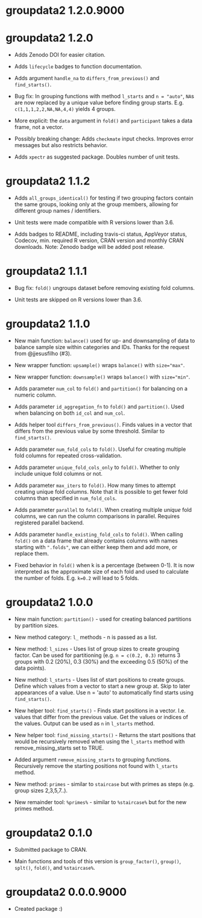 # groupdata2 1.2.0.9000


# groupdata2 1.2.0

* Adds Zenodo DOI for easier citation.

* Adds `lifecycle` badges to function documentation.

* Adds argument `handle_na` to `differs_from_previous()` and `find_starts()`.

* Bug fix: In grouping functions with method `l_starts` and `n = "auto"`, `NA`s are now replaced by a unique value before finding group starts. E.g. `c(1,1,1,2,2,NA,NA,4,4)` yields 4 groups.

* More explicit: the `data` argument in `fold()` and `participant` takes a data frame, not a vector.

* Possibly breaking change: Adds `checkmate` input checks. Improves error messages but also restricts behavior.

* Adds `xpectr` as suggested package. Doubles number of unit tests.


# groupdata2 1.1.2

* Adds `all_groups_identical()` for testing if two grouping factors contain the same groups,
looking only at the group members, allowing for different group names / identifiers.

* Unit tests were made compatible with R versions lower than 3.6.

* Adds badges to README, including travis-ci status, AppVeyor status, 
Codecov, min. required R version, CRAN version and monthly CRAN downloads. Note: Zenodo badge will be added post release.


# groupdata2 1.1.1  

* Bug fix: `fold()` ungroups dataset before removing existing fold columns.  

* Unit tests are skipped on R versions lower than 3.6.  


# groupdata2 1.1.0  

* New main function: `balance()` used for up- and downsampling of data to balance sample size within categories and IDs. 
Thanks for the request from @jjesusfilho (#3).  

* New wrapper function: `upsample()` wraps `balance()` with `size="max"`.  

* New wrapper function: `downsample()` wraps `balance()` with `size="min"`.    

* Adds parameter `num_col` to `fold()` and `partition()` for balancing on a numeric column.  

* Adds parameter `id_aggregation_fn` to `fold()` and `partition()`. Used when balancing on both `id_col` and `num_col`.  

* Adds helper tool `differs_from_previous()`. Finds values in a vector that differs from the previous value by some threshold. Similar to `find_starts()`.

* Adds parameter `num_fold_cols` to `fold()`. Useful for creating multiple fold columns for repeated cross-validation.

* Adds parameter `unique_fold_cols_only` to `fold()`. Whether to only include unique fold columns or not.   

* Adds parameter `max_iters` to `fold()`. How many times to attempt creating unique fold columns. Note that it is possible to get fewer fold columns than specified in `num_fold_cols`.

* Adds parameter `parallel` to `fold()`. When creating multiple *unique* fold columns, we can run the column comparisons in parallel. Requires registered parallel backend.

* Adds parameter `handle_existing_fold_cols` to `fold()`. When calling `fold()` on a data frame that already contains columns with names starting with `".folds"`, we can either keep them and add more, or replace them.

* Fixed behavior in `fold()` when k is a percentage (between 0-1). It is now interpreted as the approximate size of each fold and used to calculate the number of folds. E.g. `k=0.2` will lead to 5 folds.  


# groupdata2 1.0.0

* New main function: `partition()` - used for creating balanced partitions by partition sizes.  

* New method category: `l_` methods - n is passed as a list.  

* New method: `l_sizes` - Uses list of group sizes to create grouping factor. Can be used for partitioning (e.g. `n = c(0.2, 0.3)` returns 3 groups with 0.2 (20\%), 0.3 (30\%) and the exceeding 0.5 (50\%) of the data points).  

* New method: `l_starts` - Uses list of start positions to create groups. Define which values from a vector to start a new group at. Skip to later appearances of a value. Use n = 'auto' to automatically find starts using `find_starts()`.  

* New helper tool: `find_starts()` - Finds start positions in a vector. I.e. values that differ from the previous value. Get the values or indices of the values. Output can be used as `n` in `l_starts` method.  

* New helper tool: `find_missing_starts()` - Returns the start positions that would be recursively removed when using the `l_starts` method with remove_missing_starts set to TRUE.

* Added argument `remove_missing_starts` to grouping functions. Recursively remove the starting positions not found with `l_starts` method.

* New method: `primes` - similar to `staircase` but with primes as steps (e.g. group sizes 2,3,5,7..).  

* New remainder tool: `%primes%` - similar to `%staircase%` but for the new primes method.  


# groupdata2 0.1.0

* Submitted package to CRAN.  

* Main functions and tools of this version is `group_factor()`, `group()`, `splt()`, `fold()`, and `%staircase%`.  


# groupdata2 0.0.0.9000

* Created package :)  
